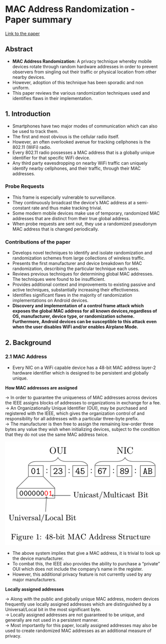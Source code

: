# MAC Address Randomization - Paper summary

[Link to the paper](https://arxiv.org/abs/1703.02874)

## Abstract

* __MAC Address Randomization:__  A privacy technique whereby mobile devices rotate through random hardware addresses in order to prevent observers from singling out their traffic or physical location from other nearby devices.
* However, adoption of this technique has been sporadic and non uniform.
* This paper reviews the various randomization techniques used and identifies flaws in their implementation.

## 1. Introduction

* Smartphones have two major modes of communication which can also be used to track them.
* The first and most obvious is the cellular radio itself.
* However, an often overlooked  avenue for tracking cellphones is the 802.11 (WiFi) radio.
* Every 802.11 radio possesses a MAC address that is a globally unique identifier for that specific WiFi device.
* Any third party eavesdropping on nearby WiFi traffic can uniquely identify nearby cellphones, and their traffic, through
their MAC addresses.

### Probe Requests

* This frame is especially vulnerable to surveillance.
* They continuously broadcast the device's MAC address at a semi-constant rate and thus make tracking trivial.
* Some modern mobile devices make use of temporary, randomized MAC addresses that are distinct from their true global address.
* When probe requests are sent out, they use a randomized pseudonym MAC address that is changed periodically.

### Contributions of the paper

* Develops novel techniques to identify and isolate randomization and randomization schemes from large collections of wireless traffic.
* Presents the first manufacturer and device breakdown for MAC randomization, describing the particular technique each uses.
* Reviews previous techniques for determining global MAC addresses. The techniques were found to be insufficient.
* Provides additional context and improvements to existing passive and active techniques, substantially increasing their
effectiveness.
* Identifies significant flaws in the majority of randomization implementations on Android devices.
* __Discovery and implementation of a control frame attack which exposes the global MAC address for all known devices,regardless of OS, manufacturer, device type, or randomization scheme. Furthermore, Android devices can be susceptible to this attack even when the user disables WiFi and/or enables Airplane Mode.__

## 2. Background

### 2.1 MAC Address

* Every NIC on a WiFi capable device has a 48-bit MAC address layer-2 hardware identifier which is designed to be persistent and globally unique.

__How MAC addresses are assigned__

&rarr; In order to guarantee the uniqueness of MAC addresses across devices the IEEE assigns blocks of addresses to organizations in exchange for a fee. <br>
&rarr; An Organizationally Unique Identifier (OUI), may be purchased and registered with the IEEE, which gives the organization control of and responsibility for all addresses with a particular three-byte prefix.<br>
&rarr; The manufacturer is then free to assign the remaining low-order three bytes any value they wish when initializing devices, subject to the condition that they do not use the same MAC address twice.<br>

![MAC address](MAC.png)

* The above system implies that give a MAC address, it is trivial to look up the device manufacturer.
* To combat this, the IEEE also provides the ability to purchase a “private” OUI which does not include the company’s name in the register.
* However, this additional privacy feature is not currently used by any major manufacturers.

__Locally assigned addresses__

&rarr; Along with the public and globally unique MAC address, modern devices frequently use locally assigned addresses which are distinguished by a Universal/Local bit in the most significant byte.<br>
&rarr; Locally assigned addresses are not guaranteed to be unique, and generally are not used in a persistent manner.<br>
&rarr; Most importantly for this paper, locally assigned addresses may also be used to create randomized MAC addresses as an additional measure of privacy.